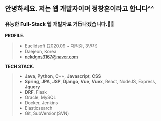 ## 안녕하세요. 저는 웹 개발자이며 정창훈이라고 합니다^^

### **유능한 Full-Stack 웹 개발자**로 거듭나겠습니다.🙏✨ 

**PROFILE.**

> - Euclidsoft (2020.09 ~ 재직중, 3년차)
> - Daejeon, Korea
> - nckdgns3167@naver.com

**TECH STACK.**

> - **Java**, **Python**, **C++**, **Javascript**, **CSS**
> - **Spring**, **JPA**, **JSP**, **Django**, **Vue**, **Vuex**, React, NodeJS, Express, **Jquery**
> - **DRF**, Flask
> - Oracle, MySQL
> - Docker, Jenkins
> - Elasticsearch
> - Git, SubVersion(SVN)
